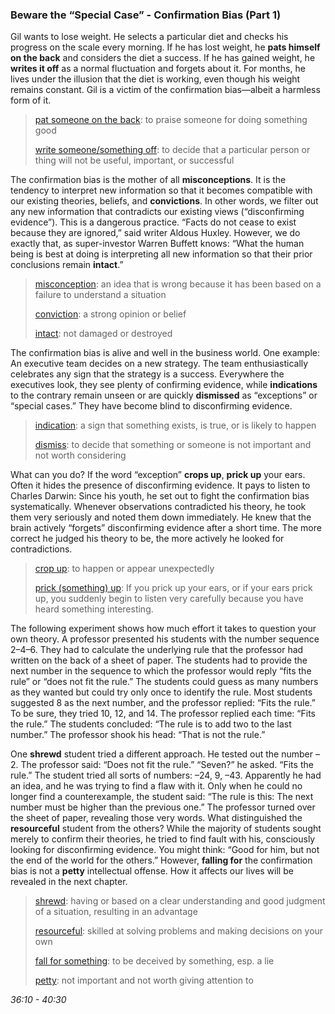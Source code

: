 ### Beware the “Special Case” - Confirmation Bias (Part 1)

Gil wants to lose weight. He selects a particular diet and checks his progress on the scale every morning. If he has lost weight, he **pats himself on the back** and considers the diet a success. If he has gained weight, he **writes it off** as a normal fluctuation and forgets about it. For months, he lives under the illusion that the diet is working, even though his weight remains constant. Gil is a victim of the confirmation bias—albeit a harmless form of it.

> [pat someone on the back](https://dictionary.cambridge.org/dictionary/english/pat-on-the-back): to praise someone for doing something good
>
> [write someone/something off](https://dictionary.cambridge.org/dictionary/english/write-off): to decide that a particular person or thing will not be useful, important, or successful

The confirmation bias is the mother of all **misconceptions**. It is the tendency to interpret new information so that it becomes compatible with our existing theories, beliefs, and **convictions**. In other words, we filter out any new information that contradicts our existing views (“disconfirming evidence”). This is a dangerous practice. “Facts do not cease to exist because they are ignored,” said writer Aldous Huxley. However, we do exactly that, as super-investor Warren Buffett knows: “What the human being is best at doing is interpreting all new information so that their prior conclusions remain **intact**.”

> [misconception](https://dictionary.cambridge.org/dictionary/english-chinese-traditional/misconception?q=misconceptions): an idea that is wrong because it has been based on a failure to understand a situation
>
> [conviction](https://dictionary.cambridge.org/dictionary/english-chinese-traditional/conviction?q=convictions): a strong opinion or belief
>
> [intact](https://dictionary.cambridge.org/dictionary/english-chinese-traditional/intact): not damaged or destroyed

The confirmation bias is alive and well in the business world. One example: An executive team decides on a new strategy. The team enthusiastically celebrates any sign that the strategy is a success. Everywhere the executives look, they see plenty of confirming evidence, while **indications** to the contrary remain unseen or are quickly **dismissed** as “exceptions” or “special cases.” They have become blind to disconfirming evidence.

> [indication](https://dictionary.cambridge.org/dictionary/english-chinese-traditional/indication?q=indications): a sign that something exists, is true, or is likely to happen
>
> [dismiss](https://dictionary.cambridge.org/dictionary/english-chinese-traditional/dismiss?q=dismissed): to decide that something or someone is not important and not worth considering

What can you do? If the word “exception” **crops up**, **prick up** your ears. Often it hides the presence of disconfirming evidence. It pays to listen to Charles Darwin: Since his youth, he set out to fight the confirmation bias systematically. Whenever observations contradicted his theory, he took them very seriously and noted them down immediately. He knew that the brain actively “forgets” disconfirming evidence after a short time. The more correct he judged his theory to be, the more actively he looked for contradictions.

> [crop up](https://dictionary.cambridge.org/dictionary/english-chinese-traditional/crop-up?q=crops+up): to happen or appear unexpectedly
>
> [prick (something) up](https://dictionary.cambridge.org/dictionary/english-chinese-traditional/prick-up): If you prick up your ears, or if your ears prick up, you suddenly begin to listen very carefully because you have heard something interesting.

The following experiment shows how much effort it takes to question your own theory. A professor presented his students with the number sequence 2–4–6. They had to calculate the underlying rule that the professor had written on the back of a sheet of paper. The students had to provide the next number in the sequence to which the professor would reply “fits the rule” or “does not fit the rule.” The students could guess as many numbers as they wanted but could try only once to identify the rule. Most students suggested 8 as the next number, and the professor replied: “Fits the rule.” To be sure, they tried 10, 12, and 14. The professor replied each time: “Fits the rule.” The students concluded: “The rule is to add two to the last number.” The professor shook his head: “That is not the rule.”

One **shrewd** student tried a different approach. He tested out the number –2. The professor said: “Does not fit the rule.” “Seven?” he asked. “Fits the rule.” The student tried all sorts of numbers: –24, 9, –43. Apparently he had an idea, and he was trying to find a flaw with it. Only when he could no longer find a counterexample, the student said: “The rule is this: The next number must be higher than the previous one.” The professor turned over the sheet of paper, revealing those very words. What distinguished the **resourceful** student from the others? While the majority of students sought merely to confirm their theories, he tried to find fault with his, consciously looking for disconfirming evidence. You might think: “Good for him, but not the end of the world for the others.” However, **falling for** the confirmation bias is not a **petty** intellectual offense. How it affects our lives will be revealed in the next chapter.

> [shrewd](https://dictionary.cambridge.org/dictionary/english-chinese-traditional/shrewd): having or based on a clear understanding and good judgment of a situation, resulting in an advantage
>
> [resourceful](https://dictionary.cambridge.org/dictionary/english-chinese-traditional/resourceful): skilled at solving problems and making decisions on your own
>
> [fall for something](https://dictionary.cambridge.org/dictionary/english/fall-for?q=falling+for): to be deceived by something, esp. a lie
>
> [petty](https://dictionary.cambridge.org/dictionary/english-chinese-traditional/petty): not important and not worth giving attention to

_36:10 - 40:30_
